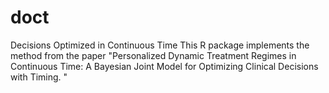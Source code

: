 # doct
Decisions Optimized in Continuous Time
This R package implements the method from the paper "Personalized Dynamic Treatment Regimes in Continuous Time: A Bayesian Joint Model for Optimizing Clinical Decisions with Timing. "
